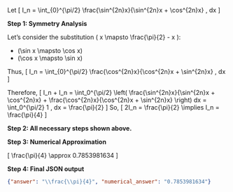 Let
\[
I_n = \int_{0}^{\pi/2} \frac{\sin^{2n}x}{\sin^{2n}x + \cos^{2n}x} \, dx
\]

**Step 1: Symmetry Analysis**

Let’s consider the substitution \( x \mapsto \frac{\pi}{2} - x \):

- \(\sin x \mapsto \cos x\)
- \(\cos x \mapsto \sin x\)

Thus,
\[
I_n = \int_{0}^{\pi/2} \frac{\cos^{2n}x}{\cos^{2n}x + \sin^{2n}x} \, dx
\]

Therefore,
\[
I_n + I_n = \int_0^{\pi/2} \left( \frac{\sin^{2n}x}{\sin^{2n}x + \cos^{2n}x} + \frac{\cos^{2n}x}{\cos^{2n}x + \sin^{2n}x} \right) dx = \int_0^{\pi/2} 1 \, dx = \frac{\pi}{2}
\]
So,
\[
2I_n = \frac{\pi}{2} \implies I_n = \frac{\pi}{4}
\]

**Step 2: All necessary steps shown above.**

**Step 3: Numerical Approximation**

\[
\frac{\pi}{4} \approx 0.7853981634
\]

**Step 4: Final JSON output**

```json
{"answer": "\\frac{\\pi}{4}", "numerical_answer": "0.7853981634"}
```